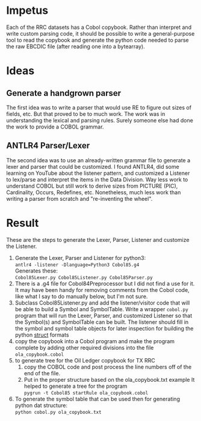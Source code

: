 # Impetus
Each of the RRC datasets has a Cobol copybook.
Rather than interpret and write custom parsing code, it should be
possible to write a general-purpose tool to read the copybook and
generate the python code needed to parse the raw EBCDIC file (after
reading one into a bytearray).

# Ideas
## Generate a handgrown parser
The first idea was to write a parser that would use RE to figure
out sizes of fields, etc.  But that proved to be to much work.
The work was in understanding the lexical and parsing rules.
Surely someone else had done the work to provide a COBOL grammar.

## ANTLR4 Parser/Lexer
The second idea was to use an already-written grammar file
to generate a lexer and parser that could be customized.
I found ANTLR4, did some learning on YouTube about the listener
pattern, and customized a Listener to lex/parse and interpret the
items in the Data Division.  Way less work to understand COBOL
but still work to derive sizes from PICTURE (PIC), Cardinality,
Occurs, Redefines, etc.  Nonetheless, much less work than
writing a parser from scratch and "re-inventing the wheel".

# Result
These are the steps to generate the Lexer, Parser, Listener and
customize the Listener.

1. Generate the Lexer, Parser and Listener for python3: <br>`antlr4 -listener -Dlanguage=Python3 Cobol85.g4`
<br>Generates these:<br>`Cobol85Lexer.py Cobol85Listener.py Cobol85Parser.py`
1. There is a .g4 file for Cobol84Preprocessor but I did not find a use for it.  It may have been handy for removing comments from the Cobol code,
like what I say to do manually below, but I'm not sure.
1. Subclass Cobol85Listener.py and add the listener/visitor code that will
be able to build a Symbol and SymbolTable.  Write a wrapper `cobol.py` program
that will run the Lexer, Parser, and customized Listener so that the Symbol(s)
and SymbolTable can be built.  The listener should fill in the symbol and symbol table
objects for later inspection for building the python [struct](https://docs.python.org/3/library/struct.html) formats
1. copy the copybook into a Cobol program and make the program complete by
adding other required divisions into the file `ola_copybook.cobol`
1. to generate tree for the Oil Ledger copybook for TX RRC
    1. copy the COBOL code and post process the line numbers off of the end of the file.
    1. Put in the proper structure based on the ola_copybook.txt example
    It helped to generate a tree for the program<br>`pygrun -t Cobol85 startRule ola_copybook.cobol`
1. To generate the symbol table that can be used then for generating python dat structure:<br>`python cobol.py ola_copybook.txt`
